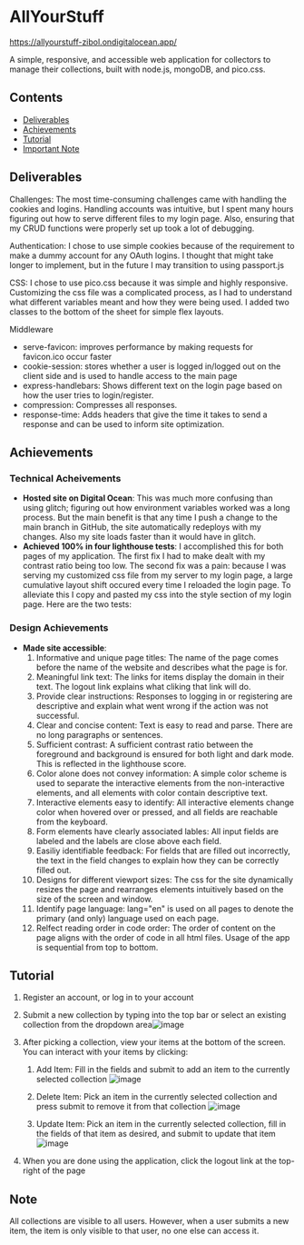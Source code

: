 # AllYourStuff

https://allyourstuff-zibol.ondigitalocean.app/

A simple, responsive, and accessible web application for collectors to manage their collections, built with node.js, mongoDB, and pico.css.

## Contents
 - [Deliverables](#deliverables)
 - [Achievements](#technical-achievements)
 - [Tutorial](#tutorial)
 - [Important Note](#note)

## Deliverables
Challenges: The most time-consuming challenges came with handling the cookies and logins. Handling accounts was intuitive, but I spent many hours figuring out how to serve different files to my login page. Also, ensuring that my CRUD functions were properly set up took a lot of debugging.

Authentication: I chose to use simple cookies because of the requirement to make a dummy account for any OAuth logins. I thought that might take longer to implement, but in the future I may transition to using passport.js

CSS: I chose to use pico.css because it was simple and highly responsive. Customizing the css file was a complicated process, as I had to understand what different variables meant and how they were being used. I added two classes to the bottom of the sheet for simple flex layouts.

Middleware
 - serve-favicon: improves performance by making requests for favicon.ico occur faster
 - cookie-session: stores whether a user is logged in/logged out on the client side and is used to handle access to the main page
 - express-handlebars: Shows different text on the login page based on how the user tries to login/register.
 - compression: Compresses all responses.
 - response-time: Adds headers that give the time it takes to send a response and can be used to inform site optimization.

## Achievements
### Technical Acheivements
 - **Hosted site on Digital Ocean**: This was much more confusing than using glitch; figuring out how environment variables worked was a long process. But the main benefit is that any time I push a change to the main branch in GitHub, the site automatically redeploys with my changes. Also my site loads faster than it would have in glitch.
 - **Achieved 100% in four lighthouse tests**: I accomplished this for both pages of my application. The first fix I had to make dealt with my contrast ratio being too low. The second fix was a pain: because I was serving my customized css file from my server to my login page, a large cumulative layout shift occured every time I reloaded the login page. To alleviate this I copy and pasted my css into the style section of my login page. Here are the two tests: 
### Design Achievements
 - **Made site accessible**: 
   1) Informative and unique page titles: The name of the page comes before the name of the website and describes what the page is for.
   2) Meaningful link text: The links for items display the domain in their text. The logout link explains what cliking that link will do.
   3) Provide clear instructions: Responses to logging in or registering are descriptive and explain what went wrong if the action was not successful.
   4) Clear and concise content: Text is easy to read and parse. There are no long paragraphs or sentences.
   5) Sufficient contrast: A sufficient contrast ratio between the foreground and background is ensured for both light and dark mode. This is reflected in the lighthouse score.
   6) Color alone does not convey information: A simple color scheme is used to separate the interactive elements from the non-interactive elements, and all elements with color contain descriptive text.
   7) Interactive elements easy to identify: All interactive elements change color when hovered over or pressed, and all fields are reachable from the keyboard.
   8) Form elements have clearly associated lables: All input fields are labeled and the labels are close above each field.
   9) Easiliy identifiable feedback: For fields that are filled out incorrectly, the text in the field changes to explain how they can be correctly filled out.
   10) Designs for different viewport sizes: The css for the site dynamically resizes the page and rearranges elements intuitively based on the size of the screen and window.
   11) Identify page language: lang="en" is used on all pages to denote the primary (and only) language used on each page.
   12) Relfect reading order in code order: The order of content on the page aligns with the order of code in all html files. Usage of the app is sequential from top to bottom.

## Tutorial
 1) Register an account, or log in to your account
 2) Submit a new collection by typing into the top bar or select an existing collection from the dropdown area![image](https://user-images.githubusercontent.com/37402171/191779049-56eec110-738b-4e70-a410-640ce5175214.png)
 3) After picking a collection, view your items at the bottom of the screen. You can interact with your items by clicking:
    1) Add Item: Fill in the fields and submit to add an item to the currently selected collection
    ![image](https://user-images.githubusercontent.com/37402171/191781025-d5014f90-c05f-4434-a91f-9ca5c85f8f2c.png)

    2) Delete Item: Pick an item in the currently selected collection and press submit to remove it from that collection
    ![image](https://user-images.githubusercontent.com/37402171/191781129-1dc884b4-8548-4ce9-83f8-7c946fd6da7a.png)

    3) Update Item: Pick an item in the currently selected collection, fill in the fields of that item as desired, and submit to update that item
    ![image](https://user-images.githubusercontent.com/37402171/191781230-9a66dc91-a4b5-4be0-a777-799c225fc6ae.png)

 4) When you are done using the application, click the logout link at the top-right of the page

## Note
All collections are visible to all users. However, when a user submits a new item, the item is only visible to that user, no one else can access it.